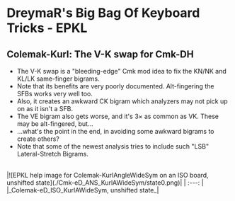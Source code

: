 DreymaR's Big Bag Of Keyboard Tricks - EPKL
===========================================

  
Colemak-Kurl: The V-K swap for Cmk-DH
-------------------------------------
- The V-K swap is a "bleeding-edge" Cmk mod idea to fix the KN/NK and KL/LK same-finger bigrams.
- Note that its benefits are very poorly documented. Alt-fingering the SFBs works very well too.
- Also, it creates an awkward CK bigram which analyzers may not pick up on as it isn't a SFB.
- The VE bigram also gets worse, and it's 3× as common as VK. These may be alt-fingered, but...
- ...what's the point in the end, in avoiding some awkward bigrams to create others?
- Note that some of the newest analysis tries to include such "LSB" Lateral-Stretch Bigrams.

<br>
|![EPKL help image for Colemak-KurlAngleWideSym on an ISO board, unshifted state](./Cmk-eD_ANS_KurlAWideSym/state0.png)|
|   :---:   |
|_Colemak-eD_ISO_KurlAWideSym, unshifted state_|
